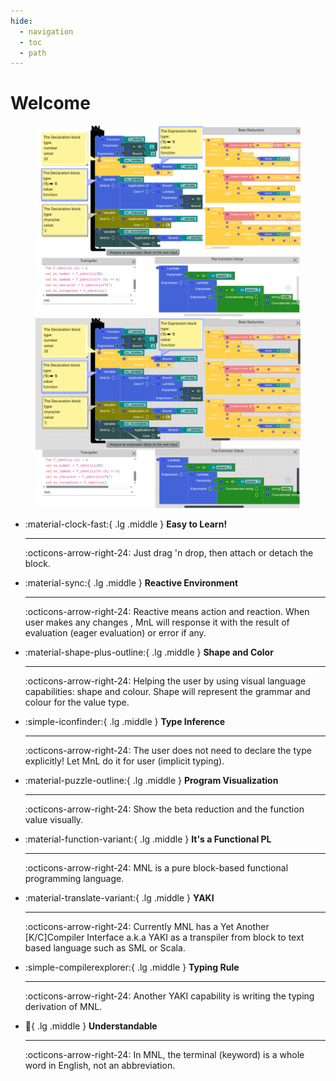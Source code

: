 ```yaml
---
hide:
  - navigation
  - toc
  - path
---
```


# Welcome

<figure markdown="span">

![f-identity](assets/images/welcome_light.png#only-light)
![f-identity](assets/images/welcome_dark.png#only-dark)

</figure>

<div class="grid cards" markdown>

-   :material-clock-fast:{ .lg .middle } __Easy to Learn!__

    ---
    :octicons-arrow-right-24: Just drag 'n drop, then attach or detach the block.

-   :material-sync:{ .lg .middle } __Reactive Environment__

    ---
    :octicons-arrow-right-24: Reactive means action and reaction. When user makes any changes , MnL will response it with the result of evaluation (eager evaluation) or error if any.

-   :material-shape-plus-outline:{ .lg .middle } __Shape and Color__

    ---
    :octicons-arrow-right-24: Helping the user by using visual language capabilities: shape and colour. Shape will represent the grammar and colour for the value type.

-   :simple-iconfinder:{ .lg .middle } __Type Inference__

    ---

    :octicons-arrow-right-24: The user does not need to declare the type explicitly! Let MnL do it for user (implicit typing).

-   :material-puzzle-outline:{ .lg .middle } __Program Visualization__

    ---

    :octicons-arrow-right-24: Show the beta reduction and the function value visually.

-   :material-function-variant:{ .lg .middle } __It's a Functional PL__

    ---

    :octicons-arrow-right-24: MNL is a pure block-based functional programming language.

-   :material-translate-variant:{ .lg .middle } __YAKI__

    ---

    :octicons-arrow-right-24: Currently MNL has a Yet Another [K/C]Compiler Interface a.k.a YAKI as a transpiler from block to text based language such as SML or Scala.

-   :simple-compilerexplorer:{ .lg .middle } __Typing Rule__

    ---

    :octicons-arrow-right-24: Another YAKI capability is writing the typing derivation of MNL.

-   :speech_balloon:{ .lg .middle } __Understandable__

    ---

    :octicons-arrow-right-24: In MNL, the terminal (keyword) is a whole word in English, not an abbreviation.

</div>
